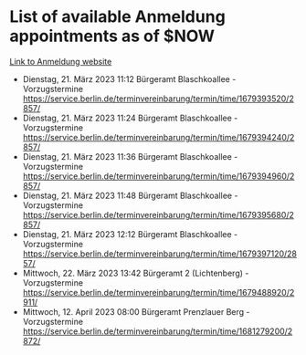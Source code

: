 # List of available Anmeldung appointments as of $NOW
[Link to Anmeldung website](https://service.berlin.de/terminvereinbarung/termin/tag.php?termin=1&anliegen[]=120686&dienstleisterlist=122210,122217,327316,122219,327312,122227,327314,122231,327346,122243,327348,122254,122252,329742,122260,329745,122262,329748,122271,327278,122273,327274,122277,327276,330436,122280,327294,122282,327290,122284,327292,122291,327270,122285,327266,122286,327264,122296,327268,150230,329760,122297,327286,122294,327284,122312,329763,122314,329775,122304,327330,122311,327334,122309,327332,317869,122281,327352,122279,329772,122283,122276,327324,122274,327326,122267,329766,122246,327318,122251,327320,122257,327322,122208,327298,122226,327300&herkunft=http%3A%2F%2Fservice.berlin.de%2Fdienstleistung%2F120686%2F)
- Dienstag, 21. März 2023 11:12 Bürgeramt Blaschkoallee - Vorzugstermine https://service.berlin.de/terminvereinbarung/termin/time/1679393520/2857/
- Dienstag, 21. März 2023 11:24 Bürgeramt Blaschkoallee - Vorzugstermine https://service.berlin.de/terminvereinbarung/termin/time/1679394240/2857/
- Dienstag, 21. März 2023 11:36 Bürgeramt Blaschkoallee - Vorzugstermine https://service.berlin.de/terminvereinbarung/termin/time/1679394960/2857/
- Dienstag, 21. März 2023 11:48 Bürgeramt Blaschkoallee - Vorzugstermine https://service.berlin.de/terminvereinbarung/termin/time/1679395680/2857/
- Dienstag, 21. März 2023 12:12 Bürgeramt Blaschkoallee - Vorzugstermine https://service.berlin.de/terminvereinbarung/termin/time/1679397120/2857/
- Mittwoch, 22. März 2023 13:42 Bürgeramt 2 (Lichtenberg) - Vorzugstermine https://service.berlin.de/terminvereinbarung/termin/time/1679488920/2911/
- Mittwoch, 12. April 2023 08:00 Bürgeramt Prenzlauer Berg - Vorzugstermine https://service.berlin.de/terminvereinbarung/termin/time/1681279200/2872/
